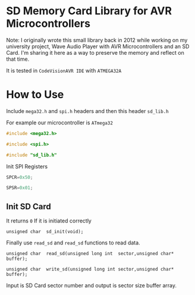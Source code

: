 # SD Memory Card Library for AVR Microcontrollers

Note: I originally wrote this small library back in 2012 while working on my university project, Wave Audio Player with AVR Microcontrollers and an SD Card. I'm sharing it here as a way to preserve the memory and reflect on that time.

It is tested in `CodeVisionAVR IDE` with `ATMEGA32A`

# How to Use
 
Include `mega32.h` and `spi.h` headers and then this header `sd_lib.h`

For example our microcontroller is `ATmega32`

```c
#include <mega32.h>

#include <spi.h>

#include "sd_lib.h"
```
Init SPI Registers 

```c
SPCR=0x50;

SPSR=0x01;
```

## Init SD Card
It returns `0` If it is initiated correctly
```
unsigned char  sd_init(void);
```

Finally use `read_sd` and `read_sd` functions to read data.

```
unsigned char  read_sd(unsigned long int  sector,unsigned char* buffer);

unsigned char  write_sd(unsigned long int sector,unsigned char* buffer);

```
Input is SD Card sector number and output is sector size buffer array.
